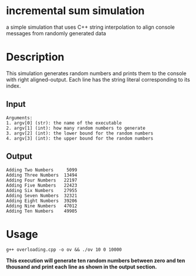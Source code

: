 # incremental sum simulation
a simple simulation that uses C++ string interpolation to align console messages from randomly generated data

# Description

This simulation generates random numbers and prints them to the console with right aligned-output. Each line has the string literal corresponding to its index.

## Input
```
Arguments:
1. argv[0] (str): the name of the executable
2. argv[1] (int): how many random numbers to generate
3. argv[2] (int): the lower bound for the random numbers
4. argv[3] (int): the upper bound for the random numbers
```

## Output
```
Adding Two Numbers     5099
Adding Three Numbers  13494
Adding Four Numbers   22197
Adding Five Numbers   22423
Adding Six Numbers    27955
Adding Seven Numbers  32321
Adding Eight Numbers  39206
Adding Nine Numbers   47012
Adding Ten Numbers    49905
```

# Usage

```
g++ overloading.cpp -o ov && ./ov 10 0 10000
```
**This execution will generate ten random numbers between zero and ten thousand and print each line as shown in the output section.**



